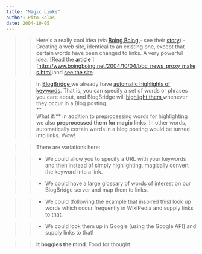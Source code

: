 ```yaml
---
title: "Magic Links"
author: Pito Salas
date: 2004-10-05
---
```



>>

>> Here's a really cool idea (via [Boing Boing
](<http://www.boingboing.net/>)- see their
[story](<http://www.boingboing.net/2004/10/04/bbc_news_proxy_makes.html>)) -
Creating a web site, identical to an existing one, except that certain words
have been changed to links. A very powerful idea. [Read the [article
](<http://www.whitelabel.org/>)](<http://www.boingboing.net/2004/10/04/bbc_news_proxy_makes.html>)and
[see the
site](<http://www.whitelabel.org/wp/wikiproxy.php?url=http://news.bbc.co.uk/1/hi/uk_politics/3711092.stm>).

>>

>> In [BlogBridge ](<http://www.blogbridge.com>)we already have [automatic
highlights of keywords](</weblogs/archives/000494.html>). That is, you can
specify a set of words or phrases you care about, and BlogBridge will
[highlight them ](</weblogs/archives/screen.jpg>)whenever they occur in a Blog
posting.  
>  **  
> What if:** in addition to preprocessing words for highlighting we also
> **preprocessed them for magic links**. In other words, automatically certain
> words in a blog posting would be turned into links. Wow!
>>

>> There are variations here:

>>

>>   * We could allow you to specify a URL with your keywords and then instead
of simply highlighting, magically convert the keyword into a link.

>>   * We could have a large glossary of words of interest on our BlogBridge
server and map them to links.

>>   * We could (following the example that inspired this) look up words which
occur frequently in WikiPedia and supply links to that.

>>   * We could look them up in Google (using the Google API) and supply links
to that!

>>

>>

>>

>> **It boggles the mind**. Food for thought.



